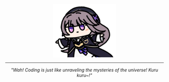 <div align="center">
  <img src="./img/hertaa_github.gif" alt="Herta GIF" width="200">
  <!-- <h1>✨ Welcome to herta kuru~ <img src="./img/favicon.png" style="height: 40px"> ✨</h1>
  <h2>The <del>annoying</del> cutest genius Honkai: Star Rail character</h2> -->
  <hr>
  <p><em>"Wah! Coding is just like unraveling the mysteries of the universe! Kuru kuru~!"</em></p>
</div>

<!-- <div align="center">
  <img src="https://img.shields.io/badge/Honkai%3A%20Star%20Rail-Genius%20Researcher-ff69b4" alt="Herta Badge">
  <img src="https://img.shields.io/badge/Simulated%20Universe-Expert-blueviolet" alt="Simulated Universe Badge">
  <img src="https://img.shields.io/badge/Kuru%20Kuru-∞-9cf" alt="Kuru Kuru Badge">
</div> -->

